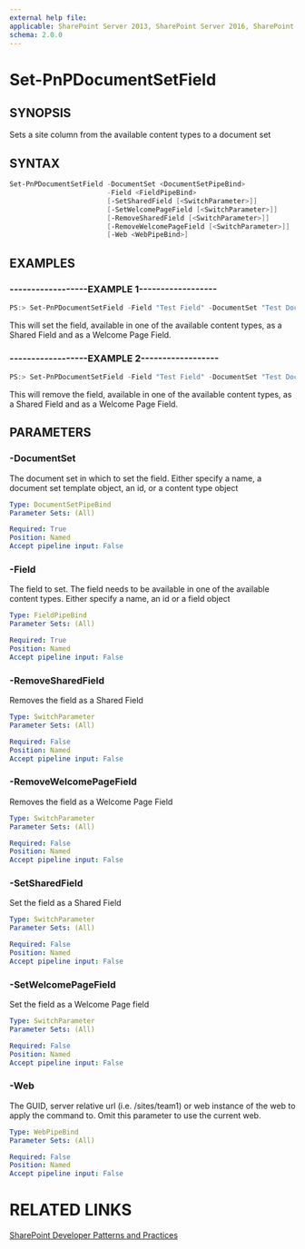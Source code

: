 ```yaml
---
external help file:
applicable: SharePoint Server 2013, SharePoint Server 2016, SharePoint Online
schema: 2.0.0
---
```

# Set-PnPDocumentSetField

## SYNOPSIS
Sets a site column from the available content types to a document set

## SYNTAX 

```powershell
Set-PnPDocumentSetField -DocumentSet <DocumentSetPipeBind>
                        -Field <FieldPipeBind>
                        [-SetSharedField [<SwitchParameter>]]
                        [-SetWelcomePageField [<SwitchParameter>]]
                        [-RemoveSharedField [<SwitchParameter>]]
                        [-RemoveWelcomePageField [<SwitchParameter>]]
                        [-Web <WebPipeBind>]
```

## EXAMPLES

### ------------------EXAMPLE 1------------------
```powershell
PS:> Set-PnPDocumentSetField -Field "Test Field" -DocumentSet "Test Document Set" -SetSharedField -SetWelcomePageField
```

This will set the field, available in one of the available content types, as a Shared Field and as a Welcome Page Field.

### ------------------EXAMPLE 2------------------
```powershell
PS:> Set-PnPDocumentSetField -Field "Test Field" -DocumentSet "Test Document Set" -RemoveSharedField -RemoveWelcomePageField
```

This will remove the field, available in one of the available content types, as a Shared Field and as a Welcome Page Field.

## PARAMETERS

### -DocumentSet
The document set in which to set the field. Either specify a name, a document set template object, an id, or a content type object

```yaml
Type: DocumentSetPipeBind
Parameter Sets: (All)

Required: True
Position: Named
Accept pipeline input: False
```

### -Field
The field to set. The field needs to be available in one of the available content types. Either specify a name, an id or a field object

```yaml
Type: FieldPipeBind
Parameter Sets: (All)

Required: True
Position: Named
Accept pipeline input: False
```

### -RemoveSharedField
Removes the field as a Shared Field

```yaml
Type: SwitchParameter
Parameter Sets: (All)

Required: False
Position: Named
Accept pipeline input: False
```

### -RemoveWelcomePageField
Removes the field as a Welcome Page Field

```yaml
Type: SwitchParameter
Parameter Sets: (All)

Required: False
Position: Named
Accept pipeline input: False
```

### -SetSharedField
Set the field as a Shared Field

```yaml
Type: SwitchParameter
Parameter Sets: (All)

Required: False
Position: Named
Accept pipeline input: False
```

### -SetWelcomePageField
Set the field as a Welcome Page field

```yaml
Type: SwitchParameter
Parameter Sets: (All)

Required: False
Position: Named
Accept pipeline input: False
```

### -Web
The GUID, server relative url (i.e. /sites/team1) or web instance of the web to apply the command to. Omit this parameter to use the current web.

```yaml
Type: WebPipeBind
Parameter Sets: (All)

Required: False
Position: Named
Accept pipeline input: False
```

# RELATED LINKS

[SharePoint Developer Patterns and Practices](http://aka.ms/sppnp)